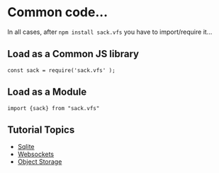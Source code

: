 
# Common code...

In all cases, after `npm install sack.vfs` you have to import/require it...


## Load as a Common JS library

```
const sack = require('sack.vfs' );
```

## Load as a Module

```
import {sack} from "sack.vfs"
```


## Tutorial Topics

 - [Sqlite](tutorial-sqlite.md)
 - [Websockets](tutorial-network.md)
 - [Object Storage](tutorial-objectStoragem.md)
 
